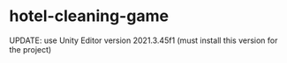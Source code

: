 # hotel-cleaning-game

UPDATE: use Unity Editor version 2021.3.45f1
(must install this version for the project)
